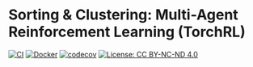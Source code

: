 # Sorting & Clustering: Multi-Agent Reinforcement Learning (TorchRL)

[![CI](https://github.com/elte-collective-intelligence/student-sorting-clustering/actions/workflows/ci.yml/badge.svg)](https://github.com/elte-collective-intelligence/student-sorting-clustering/actions/workflows/ci.yml)
[![Docker](https://github.com/elte-collective-intelligence/student-sorting-clustering/actions/workflows/docker.yml/badge.svg)](https://github.com/elte-collective-intelligence/student-sorting-clustering/actions/workflows/docker.yml)
[![codecov](https://codecov.io/gh/elte-collective-intelligence/student-sorting-clustering/branch/main/graph/badge.svg)](https://codecov.io/gh/elte-collective-intelligence/student-sorting-clustering)
[![License: CC BY-NC-ND 4.0](https://img.shields.io/badge/License-CC--BY--NC--ND%204.0-blue.svg)](LICENSE)